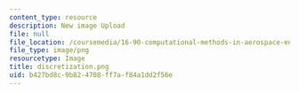 ```yaml
---
content_type: resource
description: New image Upload
file: null
file_location: /coursemedia/16-90-computational-methods-in-aerospace-engineering-spring-2014/b427bd8c9b824708ff7af84a1dd2f56e_discretization.png
file_type: image/png
resourcetype: Image
title: discretization.png
uid: b427bd8c-9b82-4708-ff7a-f84a1dd2f56e
---
```

